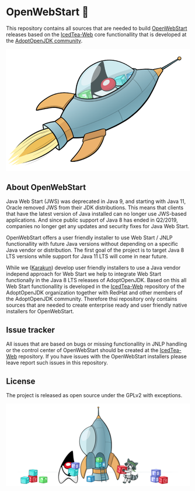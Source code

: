 # OpenWebStart 🚀

This repository contains all sources that are needed to build [OpenWebStart](https://openwebstart.com) releases based on the [IcedTea-Web](https://github.com/AdoptOpenJDK/IcedTea-Web) core functionallity that is developed at the [AdoptOpenJDK community](https://adoptopenjdk.net).

![Rocket](readme/rocket.png)

## About OpenWebStart

Java Web Start (JWS) was deprecated in Java 9, and starting with Java 11, Oracle removed JWS from their JDK distributions. This means that clients that have the latest version of Java installed can no longer use JWS-based applications. And since public support of Java 8 has ended in Q2/2019, companies no longer get any updates and security fixes for Java Web Start.

OpenWebStart offers a user friendly installer to use Web Start / JNLP functionallity with future Java versions without depending on a specific Java vendor or distribution. The first goal of the project is to target Java 8 LTS versions while support for Java 11 LTS will come in near future.

While we ([Karakun](https://dev.karakun.com)) develop user friendly installers to use a Java vendor independ approach for Web Start we help to integrate Web Start functionally in the Java 8 LTS releases of AdoptOpenJDK. Based on this all Web Start functionallity is developed in the [IcedTea-Web](https://github.com/AdoptOpenJDK/IcedTea-Web) repository of the AdoptOpenJDK organization together with RedHat and other members of the AdoptOpenJDK community. Therefore thsi repository only contains sources that are needed to create enterprise ready and user friendly native installers for OpenWebStart.

## Issue tracker

All issues that are based on bugs or missing functionallity in JNLP handling or the control center of OpenWebStart should be created at the [IcedTea-Web](https://github.com/AdoptOpenJDK/IcedTea-Web) repository. If you have issues with the OpenWebStart installers please leave report such issues in this repository.

## License

The project is released as open source under the GPLv2 with exceptions.

![Footer](readme/footer.png)